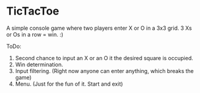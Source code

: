 # TicTacToe
A simple console game where two players enter X or O in a 3x3 grid. 
3 Xs or Os in a row = win. :) 

ToDo: 
1. Second chance to input an X or an O it the desired square is occupied. 
2. Win determination. 
3. Input filtering. (Right now anyone can enter anything, which breaks the game) 
4. Menu. (Just for the fun of it. Start and exit) 
